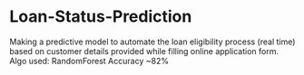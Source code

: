 # Loan-Status-Prediction
Making a predictive model to automate the loan eligibility process (real time) based on customer details provided while filling online application form.
Algo used: RandomForest
Accuracy ~82%
